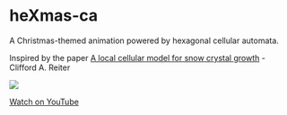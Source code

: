 # heXmas-ca

A Christmas-themed animation powered by hexagonal cellular automata.

Inspired by the paper [A local cellular model for snow crystal growth](https://pdfs.semanticscholar.org/26f9/a97b0da14d8d555a17b610ba3b7726457535.pdf) - Clifford A. Reiter

![](https://i.giphy.com/media/1ipRbPEPMMGdelEsFY/giphy.gif)

[Watch on YouTube](https://www.youtube.com/watch?v=79j2x1dDjPo)